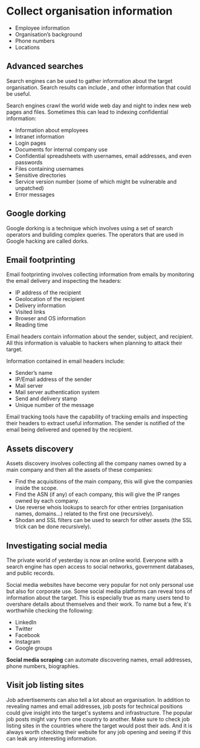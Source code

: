 # Collect organisation information

* Employee information
* Organisation’s background
* Phone numbers
* Locations

## Advanced searches

Search engines can be used to gather information about the target organisation. Search results can include , and other information that could be useful.

Search engines crawl the world wide web day and night to index new web pages and files. Sometimes this can lead to indexing confidential information:

* Information about employees
* Intranet information
* Login pages
* Documents for internal company use
* Confidential spreadsheets with usernames, email addresses, and even passwords
* Files containing usernames
* Sensitive directories
* Service version number (some of which might be vulnerable and unpatched)
* Error messages

## Google dorking

Google dorking is a technique which involves using a set of search operators and building complex queries. The operators that are used in Google hacking are called dorks.

## Email footprinting

Email footprinting involves collecting information from emails by monitoring the email delivery and inspecting the headers:

* IP address of the recipient
* Geolocation of the recipient
* Delivery information
* Visited links
* Browser and OS information
* Reading time

Email headers contain information about the sender, subject, and recipient. All this information is valuable to hackers when planning to attack their target.

Information contained in email headers include:

* Sender’s name
* IP/Email address of the sender
* Mail server
* Mail server authentication system
* Send and delivery stamp
* Unique number of the message

Email tracking tools have the capability of tracking emails and inspecting their headers to extract useful information. The sender is notified of the email being delivered and opened by the recipient.

## Assets discovery

Assets discovery involves collecting all the company names owned by a main company and then all the assets of these companies:

* Find the acquisitions of the main company, this will give the companies inside the scope.
* Find the ASN (if any) of each company, this will give the IP ranges owned by each company.
* Use reverse whois lookups to search for other entries (organisation names, domains...) related to the first one (recursively).
* Shodan and SSL filters can be used to search for other assets (the SSL trick can be done recursively).

## Investigating social media

The private world of yesterday is now an online world. Everyone with a search engine has open access to social networks, government databases, and public records.

Social media websites have become very popular for not only personal use but also for corporate use. Some social media platforms can reveal tons of information about the target. This is especially true as many users tend to overshare details about themselves and their work. To name but a few, it's worthwhile checking the following:

* LinkedIn
* Twitter
* Facebook
* Instagram
* Google groups

**Social media scraping** can automate discovering names, email addresses, phone numbers, biographies.

## Visit job listing sites

Job advertisements can also tell a lot about an organisation. In addition to revealing names and email addresses, job posts for technical positions could give insight into the target's systems and infrastructure. The popular job posts might vary from one country to another. Make sure to check job listing sites in the countries where the target would post their ads. And it is always worth checking their website for any job opening and seeing if this can leak any interesting information.

